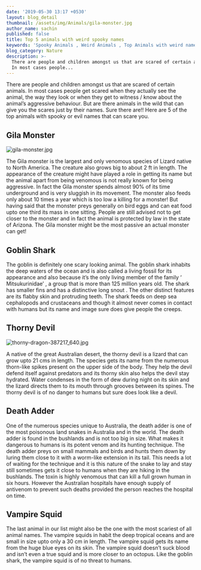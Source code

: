 ```yaml
---
date: '2019-05-30 13:17 +0530'
layout: blog_detail
thumbnail: /assets/img/Animals/gila-monster.jpg
author_name: sachin
published: false
title: Top 5 animals with weird spooky names
keywords: 'Spooky Animals , Weird Animals , Top Animals with weird names '
blog_category: Nature
description: >-
  There are people and children amongst us that are scared of certain animals.
  In most cases people...
---
```

There are people and children amongst us that are scared of certain animals. In most cases people get
scared when they actually see the animal, the way they look or when they get to witness / know about
the animal’s aggressive behaviour. But are there animals in the wild that can give you the scares just by
their names. Sure there are!! Here are 5 of the top animals with spooky or evil names that can scare
you.

## Gila Monster
![gila-monster.jpg]({{site.baseurl}}/assets/img/Animals/gila-monster.jpg)

The Gila monster is the largest and only venomous species of Lizard native to North America. The
creature also grows big to about 2 ft in length. The appearance of the creature might have played a role
in getting its name but the animal apart from being venomous is not really known for being aggressive.
In fact the Gila monster spends almost 90% of its time underground and is very sluggish in its
movement. The monster also feeds only about 10 times a year which is too low a killing for a monster!
But having said that the monster preys generally on bird eggs and can eat food upto one third its mass in
one sitting. People are still advised not to get closer to the monster and in fact the animal is protected
by law in the state of Arizona. The Gila monster might be the most passive an actual monster can get!

## Goblin Shark
The goblin is definitely one scary looking animal. The goblin shark inhabits the deep waters of the ocean
and is also called a living fossil for its appearance and also because it’s the only living member of the
family ‘ Mitsukurinidae’ , a group that is more than 125 million years old. The shark has smaller fins and
has a distinctive long snout . The other distinct features are its flabby skin and protruding teeth. The shark feeds on deep sea cephalopods and crustaceans and though it almost never comes in contact with
humans but its name and image sure does give people the creeps.

## Thorny Devil
![thorny-dragon-387217_640.jpg]({{site.baseurl}}/assets/img/Animals/thorny-dragon-387217_640.jpg)

A native of the great Australian desert, the thorny devil is a lizard that can grow upto 21 cms in length.
The species gets its name from the numerous thorn-like spikes present on the upper side of the body.
They help the devil defend itself against predators and its thorny skin also helps the devil stay hydrated.
Water condenses in the form of dew during night on its skin and the lizard directs them to its mouth
through grooves between its spines. The thorny devil is of no danger to humans but sure does look like a
devil.

## Death Adder
One of the numerous species unique to Australia, the death adder is one of the most poisonous land
snakes in Australia and in the world. The death adder is found in the bushlands and is not too big in size.
What makes it dangerous to humans is its potent venom and its hunting technique. The death adder
preys on small mammals and birds and hunts them down by luring them close to it with a worm-like
extension in its tail. This needs a lot of waiting for the technique and it is this nature of the snake to lay and stay still sometimes gets it close to humans when they are hiking in the bushlands. The toxin is
highly venomous that can kill a full grown human in six hours. However the Australian hospitals have
enough supply of antivenom to prevent such deaths provided the person reaches the hospital on time.

## Vampire Squid

The last animal in our list might also be the one with the most scariest of all animal names. The vampire
squids in habit the deep tropical oceans and are small in size upto only a 30 cm in length. The vampire
squid gets its name from the huge blue eyes on its skin. The vampire squid doesn’t suck blood and isn’t
even a true squid and is more closer to an octopus. Like the goblin shark, the vampire squid is of no
threat to humans.